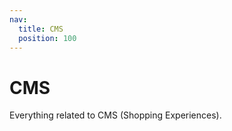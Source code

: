 ```yaml
---
nav:
  title: CMS
  position: 100
---
```

# CMS
Everything related to CMS (Shopping Experiences).
<PageRef page="../../framework/shopping-experiences" title="Shopping Experiences" sub="How to use and customize Shopping Experiences in your Shopware Composable Frontends project" />
<PageRef page="content-pages" title="Create content pages" sub="Render a content page using the cms-base package, Render a content page using custom components" />
<PageRef page="overwriting-cms" title="Overwrite CMS blocks in Nuxt 3 app" sub="Example how to overwrite a CMS composables in your store" />